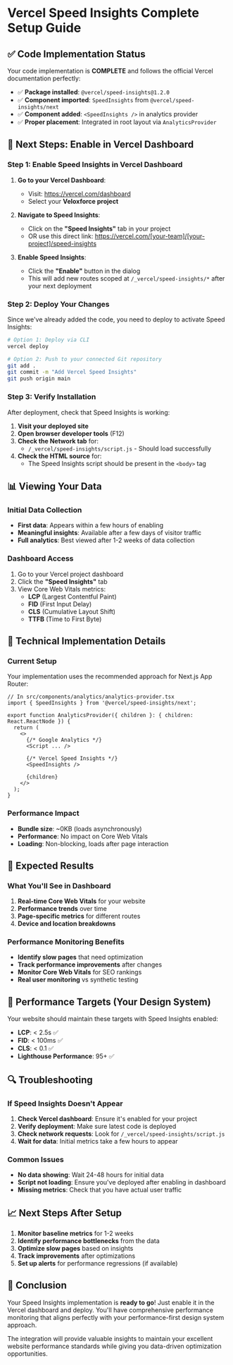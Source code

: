 # Vercel Speed Insights Complete Setup Guide

## ✅ Code Implementation Status

Your code implementation is **COMPLETE** and follows the official Vercel documentation perfectly:

- ✅ **Package installed**: `@vercel/speed-insights@1.2.0`
- ✅ **Component imported**: `SpeedInsights` from `@vercel/speed-insights/next`
- ✅ **Component added**: `<SpeedInsights />` in analytics provider
- ✅ **Proper placement**: Integrated in root layout via `AnalyticsProvider`

## 🎯 Next Steps: Enable in Vercel Dashboard

### Step 1: Enable Speed Insights in Vercel Dashboard

1. **Go to your Vercel Dashboard**:
   - Visit: https://vercel.com/dashboard
   - Select your **Veloxforce project**

2. **Navigate to Speed Insights**:
   - Click on the **"Speed Insights"** tab in your project
   - OR use this direct link: https://vercel.com/[your-team]/[your-project]/speed-insights

3. **Enable Speed Insights**:
   - Click the **"Enable"** button in the dialog
   - This will add new routes scoped at `/_vercel/speed-insights/*` after your next deployment

### Step 2: Deploy Your Changes

Since we've already added the code, you need to deploy to activate Speed Insights:

```bash
# Option 1: Deploy via CLI
vercel deploy

# Option 2: Push to your connected Git repository
git add .
git commit -m "Add Vercel Speed Insights"
git push origin main
```

### Step 3: Verify Installation

After deployment, check that Speed Insights is working:

1. **Visit your deployed site**
2. **Open browser developer tools** (F12)
3. **Check the Network tab** for:
   - `/_vercel/speed-insights/script.js` - Should load successfully
4. **Check the HTML source** for:
   - The Speed Insights script should be present in the `<body>` tag

## 📊 Viewing Your Data

### Initial Data Collection
- **First data**: Appears within a few hours of enabling
- **Meaningful insights**: Available after a few days of visitor traffic
- **Full analytics**: Best viewed after 1-2 weeks of data collection

### Dashboard Access
1. Go to your Vercel project dashboard
2. Click the **"Speed Insights"** tab
3. View Core Web Vitals metrics:
   - **LCP** (Largest Contentful Paint)
   - **FID** (First Input Delay) 
   - **CLS** (Cumulative Layout Shift)
   - **TTFB** (Time to First Byte)

## 🔧 Technical Implementation Details

### Current Setup
Your implementation uses the recommended approach for Next.js App Router:

```tsx
// In src/components/analytics/analytics-provider.tsx
import { SpeedInsights } from '@vercel/speed-insights/next';

export function AnalyticsProvider({ children }: { children: React.ReactNode }) {
  return (
    <>
      {/* Google Analytics */}
      <Script ... />
      
      {/* Vercel Speed Insights */}
      <SpeedInsights />
      
      {children}
    </>
  );
}
```

### Performance Impact
- **Bundle size**: ~0KB (loads asynchronously)
- **Performance**: No impact on Core Web Vitals
- **Loading**: Non-blocking, loads after page interaction

## 🎯 Expected Results

### What You'll See in Dashboard
1. **Real-time Core Web Vitals** for your website
2. **Performance trends** over time
3. **Page-specific metrics** for different routes
4. **Device and location breakdowns**

### Performance Monitoring Benefits
- **Identify slow pages** that need optimization
- **Track performance improvements** after changes
- **Monitor Core Web Vitals** for SEO rankings
- **Real user monitoring** vs synthetic testing

## 🚀 Performance Targets (Your Design System)

Your website should maintain these targets with Speed Insights enabled:

- **LCP**: < 2.5s ✅
- **FID**: < 100ms ✅  
- **CLS**: < 0.1 ✅
- **Lighthouse Performance**: 95+ ✅

## 🔍 Troubleshooting

### If Speed Insights Doesn't Appear
1. **Check Vercel dashboard**: Ensure it's enabled for your project
2. **Verify deployment**: Make sure latest code is deployed
3. **Check network requests**: Look for `/_vercel/speed-insights/script.js`
4. **Wait for data**: Initial metrics take a few hours to appear

### Common Issues
- **No data showing**: Wait 24-48 hours for initial data
- **Script not loading**: Ensure you've deployed after enabling in dashboard
- **Missing metrics**: Check that you have actual user traffic

## 📈 Next Steps After Setup

1. **Monitor baseline metrics** for 1-2 weeks
2. **Identify performance bottlenecks** from the data
3. **Optimize slow pages** based on insights
4. **Track improvements** after optimizations
5. **Set up alerts** for performance regressions (if available)

## 🎉 Conclusion

Your Speed Insights implementation is **ready to go**! Just enable it in the Vercel dashboard and deploy. You'll have comprehensive performance monitoring that aligns perfectly with your performance-first design system approach.

The integration will provide valuable insights to maintain your excellent website performance standards while giving you data-driven optimization opportunities.
